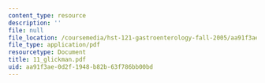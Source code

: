 ```yaml
---
content_type: resource
description: ''
file: null
file_location: /coursemedia/hst-121-gastroenterology-fall-2005/aa91f3ae0d2f1948b82b63f786bb00bd_11_glickman.pdf
file_type: application/pdf
resourcetype: Document
title: 11_glickman.pdf
uid: aa91f3ae-0d2f-1948-b82b-63f786bb00bd
---
```


